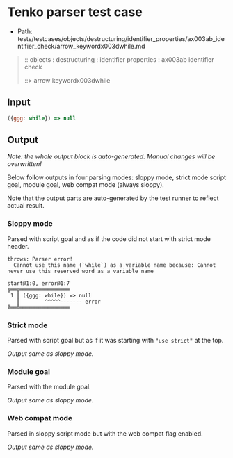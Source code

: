 # Tenko parser test case

- Path: tests/testcases/objects/destructuring/identifier_properties/ax003ab_identifier_check/arrow_keywordx003dwhile.md

> :: objects : destructuring : identifier properties : ax003ab identifier check
>
> ::> arrow keywordx003dwhile

## Input

`````js
({ggg: while}) => null
`````

## Output

_Note: the whole output block is auto-generated. Manual changes will be overwritten!_

Below follow outputs in four parsing modes: sloppy mode, strict mode script goal, module goal, web compat mode (always sloppy).

Note that the output parts are auto-generated by the test runner to reflect actual result.

### Sloppy mode

Parsed with script goal and as if the code did not start with strict mode header.

`````
throws: Parser error!
  Cannot use this name (`while`) as a variable name because: Cannot never use this reserved word as a variable name

start@1:0, error@1:7
╔══╦════════════════
 1 ║ ({ggg: while}) => null
   ║        ^^^^^------- error
╚══╩════════════════

`````

### Strict mode

Parsed with script goal but as if it was starting with `"use strict"` at the top.

_Output same as sloppy mode._

### Module goal

Parsed with the module goal.

_Output same as sloppy mode._

### Web compat mode

Parsed in sloppy script mode but with the web compat flag enabled.

_Output same as sloppy mode._
